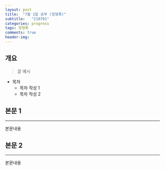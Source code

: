 ```yaml
---
layout: post
title:  "7월 1일 공부 (정형록)"
subtitle:   "210701"
categories: progress
tags: 정형록
comments: true
header-img: 
---
```


## 개요
> 글 예시

- 목차
	- 목차 작성 1
	- 목차 작성 2 
  

## 본문 1
---
본문내용



## 본문 2
---
본문내용
